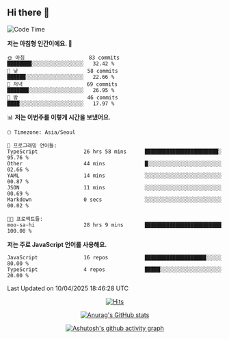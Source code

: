 ## Hi there 👋

<!--
**pnh135/pnh135** is a ✨ _special_ ✨ repository because its `README.md` (this file) appears on your GitHub profile.

Here are some ideas to get you started:

- 🔭 I’m currently working on ...
- 🌱 I’m currently learning ...
- 👯 I’m looking to collaborate on ...
- 🤔 I’m looking for help with ...
- 💬 Ask me about ...
- 📫 How to reach me: ...
- 😄 Pronouns: ...
- ⚡ Fun fact: ...
-->

<!--START_SECTION:waka-->
![Code Time](http://img.shields.io/badge/Code%20Time-198%20hrs%2047%20mins-blue)

**저는 아침형 인간이에요. 🐤** 

```text
🌞 아침                     83 commits          ████████░░░░░░░░░░░░░░░░░   32.42 % 
🌆 낮　                     58 commits          ██████░░░░░░░░░░░░░░░░░░░   22.66 % 
🌃 저녁                     69 commits          ███████░░░░░░░░░░░░░░░░░░   26.95 % 
🌙 밤　                     46 commits          ████░░░░░░░░░░░░░░░░░░░░░   17.97 % 
```


📊 **저는 이번주를 이렇게 시간을 보냈어요.** 

```text
🕑︎ Timezone: Asia/Seoul

💬 프로그래밍 언어들: 
TypeScript               26 hrs 58 mins      ████████████████████████░   95.76 % 
Other                    44 mins             █░░░░░░░░░░░░░░░░░░░░░░░░   02.66 % 
YAML                     14 mins             ░░░░░░░░░░░░░░░░░░░░░░░░░   00.87 % 
JSON                     11 mins             ░░░░░░░░░░░░░░░░░░░░░░░░░   00.69 % 
Markdown                 0 secs              ░░░░░░░░░░░░░░░░░░░░░░░░░   00.02 % 

🐱‍💻 프로젝트들: 
moo-sa-hi                28 hrs 9 mins       █████████████████████████   100.00 % 
```

**저는 주로 JavaScript 언어를 사용해요.** 

```text
JavaScript               16 repos            ████████████████████░░░░░   80.00 % 
TypeScript               4 repos             █████░░░░░░░░░░░░░░░░░░░░   20.00 % 
```




 Last Updated on 10/04/2025 18:46:28 UTC
<!--END_SECTION:waka-->

  <div align=center>
	
  [![Hits](https://hits.seeyoufarm.com/api/count/incr/badge.svg?url=https%3A%2F%2Fgithub.com%2Fpnh135&count_bg=%2379C83D&title_bg=%23555555&icon=&icon_color=%23E7E7E7&title=hits&edge_flat=false)](https://hits.seeyoufarm.com) 
	
  </div>

<div align=center>
	
[![Anurag's GitHub stats](https://github-readme-stats.vercel.app/api?username=pnh135&show_icons=true&theme=radical)](https://github.com/anuraghazra/github-readme-stats)

</div>

<div align=center>
	
[![Ashutosh's github activity graph](https://github-readme-activity-graph.vercel.app/graph?username=pnh135&theme=merko)](https://github.com/ashutosh00710/github-readme-activity-graph)

</div>
